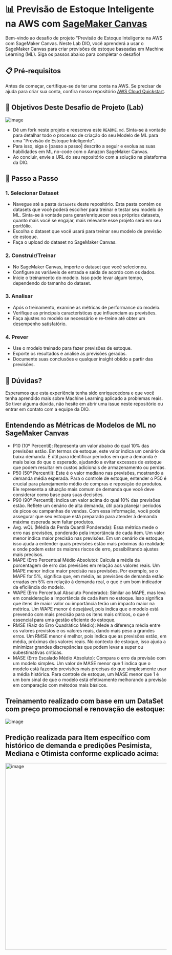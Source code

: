 # 📊 Previsão de Estoque Inteligente na AWS com [SageMaker Canvas](https://aws.amazon.com/pt/sagemaker/canvas/)

Bem-vindo ao desafio de projeto "Previsão de Estoque Inteligente na AWS com SageMaker Canvas. Neste Lab DIO, você aprenderá a usar o SageMaker Canvas para criar previsões de estoque baseadas em Machine Learning (ML). Siga os passos abaixo para completar o desafio!

## 📋 Pré-requisitos

Antes de começar, certifique-se de ter uma conta na AWS. Se precisar de ajuda para criar sua conta, confira nosso repositório [AWS Cloud Quickstart](https://github.com/digitalinnovationone/aws-cloud-quickstart).


## 🎯 Objetivos Deste Desafio de Projeto (Lab)

![image](https://github.com/digitalinnovationone/lab-aws-sagemaker-canvas-estoque/assets/730492/72f5c21f-5562-491e-aa42-2885a3184650)

- Dê um fork neste projeto e reescreva este `README.md`. Sinta-se à vontade para detalhar todo o processo de criação do seu Modelo de ML para uma "Previsão de Estoque Inteligente".
- Para isso, siga o [passo a passo] descrito a seguir e evolua as suas habilidades em ML no-code com o Amazon SageMaker Canvas.
- Ao concluir, envie a URL do seu repositório com a solução na plataforma da DIO.


## 🚀 Passo a Passo

### 1. Selecionar Dataset

-   Navegue até a pasta `datasets` deste repositório. Esta pasta contém os datasets que você poderá escolher para treinar e testar seu modelo de ML. Sinta-se à vontade para gerar/enriquecer seus próprios datasets, quanto mais você se engajar, mais relevante esse projeto será em seu portfólio.
-   Escolha o dataset que você usará para treinar seu modelo de previsão de estoque.
-   Faça o upload do dataset no SageMaker Canvas.

### 2. Construir/Treinar

-   No SageMaker Canvas, importe o dataset que você selecionou.
-   Configure as variáveis de entrada e saída de acordo com os dados.
-   Inicie o treinamento do modelo. Isso pode levar algum tempo, dependendo do tamanho do dataset.

### 3. Analisar

-   Após o treinamento, examine as métricas de performance do modelo.
-   Verifique as principais características que influenciam as previsões.
-   Faça ajustes no modelo se necessário e re-treine até obter um desempenho satisfatório.

### 4. Prever

-   Use o modelo treinado para fazer previsões de estoque.
-   Exporte os resultados e analise as previsões geradas.
-   Documente suas conclusões e qualquer insight obtido a partir das previsões.

## 🤔 Dúvidas?

Esperamos que esta experiência tenha sido enriquecedora e que você tenha aprendido mais sobre Machine Learning aplicado a problemas reais. Se tiver alguma dúvida, não hesite em abrir uma issue neste repositório ou entrar em contato com a equipe da DIO.

## Entendendo as Métricas de Modelos de ML no SageMaker Canvas

- P10 (10º Percentil): Representa um valor abaixo do qual 10% das previsões estão. Em termos de estoque, este valor indica um cenário de baixa demanda. É útil para identificar períodos em que a demanda é mais baixa do que o esperado, ajudando a evitar excessos de estoque que podem resultar em custos adicionais de armazenamento ou perdas.
- P50 (50º Percentil): Este é o valor mediano nas previsões, mostrando a demanda média esperada. Para o controle de estoque, entender o P50 é crucial para planejamento médio de compras e reposição de produtos. Ele representa a situação mais comum de demanda que você deve considerar como base para suas decisões.
- P90 (90º Percentil): Indica um valor acima do qual 10% das previsões estão. Reflete um cenário de alta demanda, útil para planejar períodos de picos ou campanhas de vendas. Com essa informação, você pode assegurar que seu estoque está preparado para atender à demanda máxima esperada sem faltar produtos.
- Avg. wQL (Média da Perda Quantil Ponderada): Essa métrica mede o erro nas previsões, ponderado pela importância de cada item. Um valor menor indica maior precisão nas previsões. Em um cenário de estoque, isso ajuda a entender quais previsões estão mais próximas da realidade e onde podem estar os maiores riscos de erro, possibilitando ajustes mais precisos.
- MAPE (Erro Percentual Médio Absoluto): Calcula a média da porcentagem de erro das previsões em relação aos valores reais. Um MAPE menor indica maior precisão nas previsões. Por exemplo, se o MAPE for 5%, significa que, em média, as previsões de demanda estão erradas em 5% em relação à demanda real, o que é um bom indicador da eficiência do modelo.
- WAPE (Erro Percentual Absoluto Ponderado): Similar ao MAPE, mas leva em consideração a importância de cada item no estoque. Isso significa que itens de maior valor ou importância terão um impacto maior na métrica. Um WAPE menor é desejável, pois indica que o modelo está prevendo com mais precisão para os itens mais críticos, o que é essencial para uma gestão eficiente do estoque.
- RMSE (Raiz do Erro Quadrático Médio): Mede a diferença média entre os valores previstos e os valores reais, dando mais peso a grandes erros. Um RMSE menor é melhor, pois indica que as previsões estão, em média, próximas dos valores reais. No contexto de estoque, isso ajuda a minimizar grandes discrepâncias que podem levar a super ou subestimativas críticas.
- MASE (Erro Escalado Médio Absoluto): Compara o erro da previsão com um modelo simples. Um valor de MASE menor que 1 indica que o modelo está fazendo previsões mais precisas do que simplesmente usar a média histórica. Para controle de estoque, um MASE menor que 1 é um bom sinal de que o modelo está efetivamente melhorando a previsão em comparação com métodos mais básicos.

## Treinamento realizado com base em um DataSet com preço promocional e renovação de estoque:

![image](https://github.com/user-attachments/assets/578155c4-1815-44e0-9e64-52be3992afa9)

## Predição realizada para Item específico com histórico de demanda e predições Pesimista, Mediana e Otimista conforme explicado acima:

  <img width="584" alt="image" src="https://github.com/user-attachments/assets/e671aca9-094d-4f31-811e-5cacdf5e8fb4">


